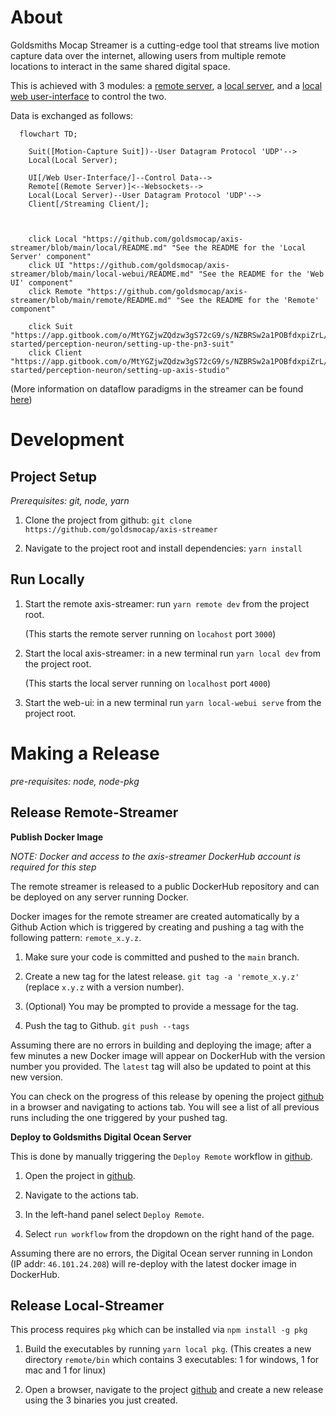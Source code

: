 # About

Goldsmiths Mocap Streamer is a cutting-edge tool that streams live motion capture data over the internet, allowing users from multiple remote locations to interact in the same shared digital space.

This is achieved with 3 modules: a [remote server](/remote/README.md), a [local server](/local/README.md), and a [local web user-interface](/local-webui/README.md) to control the two. 

Data is exchanged as follows:

```mermaid
  flowchart TD;

    Suit([Motion-Capture Suit])--User Datagram Protocol 'UDP'-->
    Local(Local Server);
    
    UI[/Web User-Interface/]--Control Data-->
    Remote[(Remote Server)]<--Websockets-->
    Local(Local Server)--User Datagram Protocol 'UDP'--> 
    Client[/Streaming Client/];


    
    click Local "https://github.com/goldsmocap/axis-streamer/blob/main/local/README.md" "See the README for the 'Local Server' component"
    click UI "https://github.com/goldsmocap/axis-streamer/blob/main/local-webui/README.md" "See the README for the 'Web UI' component"
    click Remote "https://github.com/goldsmocap/axis-streamer/blob/main/remote/README.md" "See the README for the 'Remote' component"
    
    click Suit "https://app.gitbook.com/o/MtYGZjwZQdzw3gS72cG9/s/NZBRSw2a1POBfdxpiZrL/getting-started/perception-neuron/setting-up-the-pn3-suit"
    click Client "https://app.gitbook.com/o/MtYGZjwZQdzw3gS72cG9/s/NZBRSw2a1POBfdxpiZrL/getting-started/perception-neuron/setting-up-axis-studio"

```
(More information on dataflow paradigms in the streamer can be found [here](/project_overview.md))

# Development

## Project Setup

*Prerequisites: git, node, yarn*

1. Clone the project from github: `git clone https://github.com/goldsmocap/axis-streamer`

2. Navigate to the project root and install dependencies: `yarn install`

## Run Locally

1. Start the remote axis-streamer: run `yarn remote dev` from the project root.

    (This starts the remote server running on `locahost` port `3000`)

2. Start the local axis-streamer: in a new terminal run `yarn local dev` from the project root.

    (This starts the local server running on `localhost` port `4000`)

3. Start the web-ui: in a new terminal run `yarn local-webui serve` from the project root.

# Making a Release

*pre-requisites: node, node-pkg*

## Release Remote-Streamer

__Publish Docker Image__

*NOTE: Docker and access to the axis-streamer DockerHub account is required for this step*

The remote streamer is released to a public DockerHub repository and can be deployed on any server running Docker.

Docker images for the remote streamer are created automatically by a Github Action which is triggered by creating and pushing a tag with the following pattern: `remote_x.y.z`.

1. Make sure your code is committed and pushed to the `main` branch.

2. Create a new tag for the latest release. `git tag -a 'remote_x.y.z'` (replace `x.y.z` with a version number).

3. (Optional) You may be prompted to provide a message for the tag.

4. Push the tag to Github. `git push --tags`

Assuming there are no errors in building and deploying the image; after a few minutes a new Docker image will appear on DockerHub with the version number you provided. The `latest` tag will also be updated to point at this new version.

You can check on the progress of this release by opening the project [github](https://github.com/goldsmocap/axis-streamer) in a browser and navigating to actions tab. You will see a list of all previous runs including the one triggered by your pushed tag.

__Deploy to Goldsmiths Digital Ocean Server__

This is done by manually triggering the `Deploy Remote` workflow in [github](https://github.com/goldsmocap/axis-streamer).

1. Open the project in [github](https://github.com/goldsmocap/axis-streamer).

2. Navigate to the actions tab.

3. In the left-hand panel select `Deploy Remote`.

4. Select `run workflow` from the dropdown on the right hand of the page.

Assuming there are no errors, the Digital Ocean server running in London (IP addr: `46.101.24.208`) will re-deploy with the latest docker image in DockerHub.

## Release Local-Streamer

This process requires `pkg` which can be installed via `npm install -g pkg`

1. Build the executables by running `yarn local pkg`. (This creates a new directory `remote/bin` which contains 3 executables: 1 for windows, 1 for mac and 1 for linux)

2. Open a browser, navigate to the project [github](https://github.com/goldsmocap/axis-streamer) and create a new release using the 3 binaries you just created.